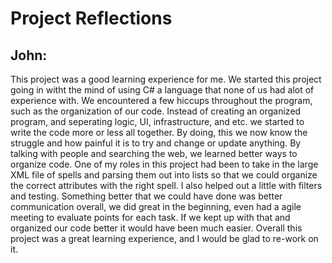 # Project Reflections

## John:
This project was a good learning experience for me. We started this project going in witht the mind of using C# a
language that none of us had alot of experience with. We encountered a few hiccups throughout the program, such as
the organization of our code. Instead of creating an organized program, and seperating logic, UI, infrastructure, and etc. 
we started to write the code more or less all together. By doing, this we now know the struggle and how painful it is
to try and change or update anything. By talking with people and searching the web, we learned better ways to organize
code. One of my roles in this project had been to take in the large XML file of spells and parsing them out into lists so that
we could organize the correct attributes with the right spell. I also helped out a little with filters and testing. Something
better that we could have done was better communication overall, we did great in the beginning, even had a agile meeting to evaluate
points for each task. If we kept up with that and organized our code better it would have been much easier. Overall this project was a 
great learning experience, and I would be glad to re-work on it.
